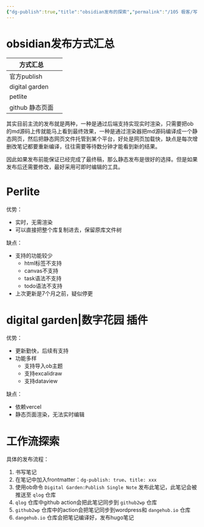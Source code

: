 ```yaml
---
{"dg-publish":true,"title":"obsidian发布的探索","permalink":"/105 极客/写作工具/obsidian发布的探索/","dgPassFrontmatter":true,"noteIcon":""}
---
```





# obsidian发布方式汇总


| 方式汇总           |     |
| -------------- | --- |
| 官方publish      |     |
| digital garden |     |
| petlite        |     |
| github 静态页面    |     |

其实目前主流的发布就是两种，一种是通过后端支持实现实时渲染，只需要把ob的md源码上传就能马上看到最终效果，一种是通过渲染器把md源码编译成一个静态网页，然后把静态网页文件托管到某个平台，好处是网页加载快，缺点是每次增删改笔记都要重新编译，往往需要等待数分钟才能看到新的结果。

因此如果发布前能保证已经完成了最终稿，那么静态发布是很好的选择。但是如果发布后还需要修改，最好采用可即时编辑的工具。

# Perlite

优势：
- 实时，无需渲染
- 可以直接把整个库复制进去，保留原库文件树

缺点：
- 支持的功能较少
	- html标签不支持
	- canvas不支持
	- task语法不支持
	- todo语法不支持
- 上次更新是7个月之前，疑似停更


# digital garden|数字花园 插件

优势：
- 更新勤快，后续有支持
- 功能多样
	- 支持导入ob主题
	- 支持excalidraw
	- 支持dataview

缺点：
- 依赖vercel
- 静态页面渲染，无法实时编辑

# 工作流探索

<style> .container {font-family: sans-serif; text-align: center;} .button-wrapper button {z-index: 1;height: 40px; width: 100px; margin: 10px;padding: 5px;} .excalidraw .App-menu_top .buttonList { display: flex;} .excalidraw-wrapper { height: 800px; margin: 50px; position: relative;} :root[dir="ltr"] .excalidraw .layer-ui__wrapper .zen-mode-transition.App-menu_bottom--transition-left {transform: none;} </style><script src="https://cdn.jsdelivr.net/npm/react@17/umd/react.production.min.js"></script><script src="https://cdn.jsdelivr.net/npm/react-dom@17/umd/react-dom.production.min.js"></script><script type="text/javascript" src="https://cdn.jsdelivr.net/npm/@excalidraw/excalidraw@0/dist/excalidraw.production.min.js"></script><div id="obsidian发布的探索_2024-08-26_1742.30.excalidraw.md1"></div><script>(function(){const InitialData={"type":"excalidraw","version":2,"source":"https://github.com/zsviczian/obsidian-excalidraw-plugin/releases/tag/2.3.0","elements":[{"type":"text","version":473,"versionNonce":904001604,"index":"a0","isDeleted":false,"id":"MiHUzl7Z","fillStyle":"solid","strokeWidth":2,"strokeStyle":"solid","roughness":1,"opacity":100,"angle":0,"x":1357.289294246173,"y":77.06353887357517,"strokeColor":"#1e1e1e","backgroundColor":"transparent","width":753.0955810546875,"height":92.0250985770614,"seed":862726396,"groupIds":["hCO1npGKn68HgFivdAowf"],"frameId":null,"roundness":null,"boundElements":[],"updated":1724667352659,"link":null,"locked":false,"fontSize":73.62007886164912,"fontFamily":5,"text":"digital-garden plugins","rawText":"digital-garden plugins","textAlign":"left","verticalAlign":"top","containerId":null,"originalText":"digital-garden plugins","autoResize":true,"lineHeight":1.25},{"type":"text","version":498,"versionNonce":2063749060,"index":"a1","isDeleted":false,"id":"FsAzXzfD","fillStyle":"solid","strokeWidth":2,"strokeStyle":"solid","roughness":1,"opacity":100,"angle":0,"x":1526.0019749707863,"y":623.4625616748782,"strokeColor":"#1e1e1e","backgroundColor":"transparent","width":351.78192138671875,"height":84.35634036230637,"seed":1456996860,"groupIds":["hCO1npGKn68HgFivdAowf"],"frameId":null,"roundness":null,"boundElements":[{"id":"67tmjOYK8Fh86e61sD_1T","type":"arrow"},{"id":"ZTuhjxQaLjsLJZ8StHbhE","type":"arrow"},{"id":"CRQrVyxRFZeWsDQvh8lPn","type":"arrow"}],"updated":1724667352659,"link":null,"locked":false,"fontSize":67.48507228984509,"fontFamily":5,"text":"github:qlog","rawText":"github:qlog","textAlign":"left","verticalAlign":"top","containerId":null,"originalText":"github:qlog","autoResize":true,"lineHeight":1.25},{"type":"arrow","version":867,"versionNonce":1321219268,"index":"a2","isDeleted":false,"id":"67tmjOYK8Fh86e61sD_1T","fillStyle":"solid","strokeWidth":2,"strokeStyle":"solid","roughness":1,"opacity":100,"angle":0,"x":1710.0521721249092,"y":186.34334343383597,"strokeColor":"#1e1e1e","backgroundColor":"transparent","width":11.503137322132693,"height":423.6988913652209,"seed":1449908220,"groupIds":["hCO1npGKn68HgFivdAowf"],"frameId":null,"roundness":{"type":2},"boundElements":[],"updated":1724667357645,"link":null,"locked":false,"startBinding":null,"endBinding":{"elementId":"FsAzXzfD","focus":-0.028422482406282947,"gap":13.420326875821388,"fixedPoint":null},"lastCommittedPoint":null,"startArrowhead":null,"endArrowhead":"arrow","points":[[0,0],[-11.503137322132693,423.6988913652209]],"elbowed":false},{"type":"text","version":526,"versionNonce":860091716,"index":"a3","isDeleted":false,"id":"XEWBMo6g","fillStyle":"solid","strokeWidth":2,"strokeStyle":"solid","roughness":1,"opacity":100,"angle":0,"x":1405.922354029357,"y":1139.1865516171606,"strokeColor":"#1e1e1e","backgroundColor":"transparent","width":604.739013671875,"height":92.02509857706153,"seed":85625468,"groupIds":["hCO1npGKn68HgFivdAowf"],"frameId":null,"roundness":null,"boundElements":[{"id":"ZTuhjxQaLjsLJZ8StHbhE","type":"arrow"},{"id":"MvYllLJkidmrKM3xnPuYV","type":"arrow"},{"id":"l6eN85BesY0StBld_odaa","type":"arrow"}],"updated":1724667352659,"link":null,"locked":false,"fontSize":73.62007886164922,"fontFamily":5,"text":"github:github2wp","rawText":"github:github2wp","textAlign":"left","verticalAlign":"top","containerId":null,"originalText":"github:github2wp","autoResize":true,"lineHeight":1.25},{"type":"arrow","version":1403,"versionNonce":470078404,"index":"a4","isDeleted":false,"id":"ZTuhjxQaLjsLJZ8StHbhE","fillStyle":"solid","strokeWidth":2,"strokeStyle":"solid","roughness":1,"opacity":100,"angle":0,"x":1704.300603463843,"y":721.2392289130061,"strokeColor":"#1e1e1e","backgroundColor":"transparent","width":6.66876208539252,"height":404.52699582833304,"seed":1001957116,"groupIds":["hCO1npGKn68HgFivdAowf"],"frameId":null,"roundness":{"type":2},"boundElements":[],"updated":1724667357645,"link":null,"locked":false,"startBinding":{"elementId":"FsAzXzfD","focus":-0.017766397689900862,"gap":13.420326875821502,"fixedPoint":null},"endBinding":{"elementId":"XEWBMo6g","focus":-0.03881349637928682,"gap":13.420326875821615,"fixedPoint":null},"lastCommittedPoint":null,"startArrowhead":null,"endArrowhead":"arrow","points":[[0,0],[-6.66876208539252,404.52699582833304]],"elbowed":false},{"type":"text","version":627,"versionNonce":1112419012,"index":"a5","isDeleted":false,"id":"UPyZaxuF","fillStyle":"solid","strokeWidth":2,"strokeStyle":"solid","roughness":1,"opacity":100,"angle":0,"x":2445.391950905919,"y":1208.370437045534,"strokeColor":"#1e1e1e","backgroundColor":"transparent","width":559.2061157226562,"height":78.60477170124003,"seed":1687138684,"groupIds":["hCO1npGKn68HgFivdAowf"],"frameId":null,"roundness":null,"boundElements":[{"id":"l6eN85BesY0StBld_odaa","type":"arrow"},{"id":"-N2-wrAIdLy0aRIq1WRjc","type":"arrow"}],"updated":1724667352659,"link":null,"locked":false,"fontSize":62.88381736099202,"fontFamily":5,"text":"github:dangehub.io","rawText":"github:dangehub.io","textAlign":"left","verticalAlign":"top","containerId":null,"originalText":"github:dangehub.io","autoResize":true,"lineHeight":1.25},{"type":"arrow","version":1231,"versionNonce":703443652,"index":"a6","isDeleted":false,"id":"l6eN85BesY0StBld_odaa","fillStyle":"solid","strokeWidth":2,"strokeStyle":"solid","roughness":1,"opacity":100,"angle":0,"x":2026.388448483558,"y":1192.8678591204466,"strokeColor":"#1e1e1e","backgroundColor":"transparent","width":400.583109902263,"height":54.72794161314437,"seed":311850108,"groupIds":["hCO1npGKn68HgFivdAowf"],"frameId":null,"roundness":{"type":2},"boundElements":[],"updated":1724667357645,"link":null,"locked":false,"startBinding":{"elementId":"XEWBMo6g","focus":-0.40956967040852343,"gap":15.465593912554596,"fixedPoint":null},"endBinding":{"elementId":"UPyZaxuF","focus":-0.5249041531313429,"gap":18.420392520098176,"fixedPoint":null},"lastCommittedPoint":null,"startArrowhead":null,"endArrowhead":"arrow","points":[[0,0],[400.583109902263,54.72794161314437]],"elbowed":false},{"type":"text","version":483,"versionNonce":600877252,"index":"a7","isDeleted":false,"id":"HE1xxXG4","fillStyle":"solid","strokeWidth":2,"strokeStyle":"solid","roughness":1,"opacity":100,"angle":0,"x":3255.539738813983,"y":1171.7805816171085,"strokeColor":"#1e1e1e","backgroundColor":"transparent","width":237.16029357910156,"height":128.86839611695729,"seed":56474436,"groupIds":["hCO1npGKn68HgFivdAowf"],"frameId":null,"roundness":null,"boundElements":[{"id":"-N2-wrAIdLy0aRIq1WRjc","type":"arrow"},{"id":"oLi8cwAvNxWhXqXXnNJBb","type":"arrow"}],"updated":1724667352659,"link":null,"locked":false,"fontSize":103.09471689356583,"fontFamily":5,"text":"hugo","rawText":"hugo","textAlign":"left","verticalAlign":"top","containerId":null,"originalText":"hugo","autoResize":true,"lineHeight":1.25},{"type":"arrow","version":1195,"versionNonce":1282068932,"index":"a8","isDeleted":false,"id":"-N2-wrAIdLy0aRIq1WRjc","fillStyle":"solid","strokeWidth":2,"strokeStyle":"solid","roughness":1,"opacity":100,"angle":0,"x":3021.199091831934,"y":1251.0363835124203,"strokeColor":"#1e1e1e","backgroundColor":"transparent","width":232.42345742836096,"height":18.896168874254272,"seed":1981992004,"groupIds":["hCO1npGKn68HgFivdAowf"],"frameId":null,"roundness":{"type":2},"boundElements":[],"updated":1724667357645,"link":null,"locked":false,"startBinding":{"elementId":"UPyZaxuF","focus":0.4411981418631938,"gap":15.308513578042948,"fixedPoint":null},"endBinding":{"elementId":"HE1xxXG4","focus":0.1873377657141469,"gap":1.9171895536883312,"fixedPoint":null},"lastCommittedPoint":null,"startArrowhead":null,"endArrowhead":"arrow","points":[[0,0],[232.42345742836096,-18.896168874254272]],"elbowed":false},{"type":"text","version":554,"versionNonce":1227105988,"index":"a9","isDeleted":false,"id":"HwY4xEZQ","fillStyle":"solid","strokeWidth":2,"strokeStyle":"solid","roughness":1,"opacity":100,"angle":0,"x":2338.23636380303,"y":553.0681880281303,"strokeColor":"#1e1e1e","backgroundColor":"transparent","width":387.2375183105469,"height":99.05479360725377,"seed":143861828,"groupIds":["hCO1npGKn68HgFivdAowf"],"frameId":null,"roundness":null,"boundElements":[{"id":"MvYllLJkidmrKM3xnPuYV","type":"arrow"},{"id":"OwKohOs6XruZHReHFVtXf","type":"arrow"}],"updated":1724667352659,"link":null,"locked":false,"fontSize":79.24383488580301,"fontFamily":5,"text":"wordpress","rawText":"wordpress","textAlign":"left","verticalAlign":"top","containerId":null,"originalText":"wordpress","autoResize":true,"lineHeight":1.25},{"type":"arrow","version":1222,"versionNonce":460075204,"index":"aA","isDeleted":false,"id":"MvYllLJkidmrKM3xnPuYV","fillStyle":"solid","strokeWidth":2,"strokeStyle":"solid","roughness":1,"opacity":100,"angle":0,"x":2010.849122627344,"y":1158.7844892770909,"strokeColor":"#1e1e1e","backgroundColor":"transparent","width":327.72381828953803,"height":496.1271290983791,"seed":255409916,"groupIds":["hCO1npGKn68HgFivdAowf"],"frameId":null,"roundness":{"type":2},"boundElements":[],"updated":1724667357645,"link":null,"locked":false,"startBinding":{"elementId":"XEWBMo6g","focus":0.8560609373097992,"gap":1,"fixedPoint":null},"endBinding":{"elementId":"HwY4xEZQ","focus":0.6780225771636803,"gap":10.534378543327705,"fixedPoint":null},"lastCommittedPoint":null,"startArrowhead":null,"endArrowhead":"arrow","points":[[0,0],[327.72381828953803,-496.1271290983791]],"elbowed":false},{"type":"text","version":456,"versionNonce":1103668420,"index":"aB","isDeleted":false,"id":"LpQSF9Jt","fillStyle":"solid","strokeWidth":2,"strokeStyle":"solid","roughness":1,"opacity":100,"angle":0,"x":2307.167280490333,"y":17.132413920403167,"strokeColor":"#1e1e1e","backgroundColor":"transparent","width":640.9448852539062,"height":99.05479360725377,"seed":550432764,"groupIds":["hCO1npGKn68HgFivdAowf"],"frameId":null,"roundness":null,"boundElements":[{"id":"CRQrVyxRFZeWsDQvh8lPn","type":"arrow"},{"id":"3IBwl1PdtIrApXbcaHvSR","type":"arrow"}],"updated":1724667352659,"link":null,"locked":false,"fontSize":79.24383488580301,"fontFamily":5,"text":"qlog.9udange.top","rawText":"qlog.9udange.top","textAlign":"left","verticalAlign":"top","containerId":null,"originalText":"qlog.9udange.top","autoResize":true,"lineHeight":1.25},{"type":"arrow","version":1066,"versionNonce":1927401412,"index":"aC","isDeleted":false,"id":"CRQrVyxRFZeWsDQvh8lPn","fillStyle":"solid","strokeWidth":2,"strokeStyle":"solid","roughness":1,"opacity":100,"angle":0,"x":1892.760450893722,"y":662.4454159332169,"strokeColor":"#1e1e1e","backgroundColor":"transparent","width":405.2282515691345,"height":583.9126507977716,"seed":1566978172,"groupIds":["hCO1npGKn68HgFivdAowf"],"frameId":null,"roundness":{"type":2},"boundElements":[],"updated":1724667357645,"link":null,"locked":false,"startBinding":{"elementId":"FsAzXzfD","focus":0.9178000274167003,"gap":14.60922975925996,"fixedPoint":null},"endBinding":{"elementId":"LpQSF9Jt","focus":0.9059250827793913,"gap":9.178578027476306,"fixedPoint":null},"lastCommittedPoint":null,"startArrowhead":null,"endArrowhead":"arrow","points":[[0,0],[405.2282515691345,-583.9126507977716]],"elbowed":false},{"type":"text","version":465,"versionNonce":1564353220,"index":"aD","isDeleted":false,"id":"pxL3ZwnJ","fillStyle":"solid","strokeWidth":2,"strokeStyle":"solid","roughness":1,"opacity":100,"angle":0,"x":1736.051953265286,"y":-351.5348369066274,"strokeColor":"#1e1e1e","backgroundColor":"transparent","width":1709.9200439453125,"height":247.39708953039053,"seed":1216996804,"groupIds":["hCO1npGKn68HgFivdAowf"],"frameId":null,"roundness":null,"boundElements":[],"updated":1724667352659,"link":null,"locked":false,"fontSize":188.99701262825863,"fontFamily":4,"text":"我的笔记发布工作流","rawText":"我的笔记发布工作流","textAlign":"left","verticalAlign":"top","containerId":null,"originalText":"我的笔记发布工作流","autoResize":true,"lineHeight":1.309},{"type":"rectangle","version":626,"versionNonce":1786063428,"index":"aE","isDeleted":false,"id":"Zs5iOkQGPvKVTDhcSfpO5","fillStyle":"solid","strokeWidth":2,"strokeStyle":"solid","roughness":1,"opacity":100,"angle":0,"x":1246.84040228777,"y":-432.17091658737115,"strokeColor":"#1e1e1e","backgroundColor":"transparent","width":3366.631578947369,"height":2444.663409337677,"seed":1737195460,"groupIds":["hCO1npGKn68HgFivdAowf"],"frameId":null,"roundness":{"type":3},"boundElements":[],"updated":1724667352659,"link":null,"locked":false},{"type":"text","version":466,"versionNonce":1516192196,"index":"aF","isDeleted":false,"id":"xGMcrr1A","fillStyle":"solid","strokeWidth":2,"strokeStyle":"solid","roughness":1,"opacity":100,"angle":0,"x":2907.1732784521196,"y":496.29659584191126,"strokeColor":"#1e1e1e","backgroundColor":"transparent","width":1137.5133056640625,"height":231.84847156980325,"seed":1265745988,"groupIds":["hCO1npGKn68HgFivdAowf"],"frameId":null,"roundness":null,"boundElements":[{"id":"OwKohOs6XruZHReHFVtXf","type":"arrow"}],"updated":1724667352659,"link":null,"locked":false,"fontSize":88.55938562635724,"fontFamily":4,"text":"微博/汇总备份\nwp的社区完善，便于功能拓展","rawText":"微博/汇总备份\nwp的社区完善，便于功能拓展","textAlign":"left","verticalAlign":"top","containerId":null,"originalText":"微博/汇总备份\nwp的社区完善，便于功能拓展","autoResize":true,"lineHeight":1.309},{"type":"arrow","version":1074,"versionNonce":1924902596,"index":"aG","isDeleted":false,"id":"OwKohOs6XruZHReHFVtXf","fillStyle":"solid","strokeWidth":2,"strokeStyle":"solid","roughness":1,"opacity":100,"angle":0,"x":2726.0488141970186,"y":623.3030713489474,"strokeColor":"#1e1e1e","backgroundColor":"transparent","width":175.64677981598985,"height":21.98087423578822,"seed":1945780220,"groupIds":["hCO1npGKn68HgFivdAowf"],"frameId":null,"roundness":{"type":2},"boundElements":[],"updated":1724667357645,"link":null,"locked":false,"startBinding":{"elementId":"HwY4xEZQ","focus":0.6114878116128939,"gap":1.4907104781757425,"fixedPoint":null},"endBinding":{"elementId":"xGMcrr1A","focus":0.44234118857449833,"gap":5.477684439111044,"fixedPoint":null},"lastCommittedPoint":null,"startArrowhead":null,"endArrowhead":"arrow","points":[[0,0],[175.64677981598985,-21.98087423578822]],"elbowed":false},{"type":"text","version":495,"versionNonce":1992026180,"index":"aH","isDeleted":false,"id":"NWloO85O","fillStyle":"solid","strokeWidth":2,"strokeStyle":"solid","roughness":1,"opacity":100,"angle":0,"x":3327.987766752549,"y":-40.00573938310646,"strokeColor":"#1e1e1e","backgroundColor":"transparent","width":538.298828125,"height":286.52223589919424,"seed":1625588804,"groupIds":["hCO1npGKn68HgFivdAowf"],"frameId":null,"roundness":null,"boundElements":[{"id":"3IBwl1PdtIrApXbcaHvSR","type":"arrow"}],"updated":1724667352659,"link":null,"locked":false,"fontSize":72.96211762138891,"fontFamily":4,"text":"优点：\n1. 保持ob笔记结构\n2.支持ob语法","rawText":"优点：\n1. 保持ob笔记结构\n2.支持ob语法","textAlign":"left","verticalAlign":"top","containerId":null,"originalText":"优点：\n1. 保持ob笔记结构\n2.支持ob语法","autoResize":true,"lineHeight":1.309},{"type":"arrow","version":957,"versionNonce":2129251780,"index":"aI","isDeleted":false,"id":"3IBwl1PdtIrApXbcaHvSR","fillStyle":"solid","strokeWidth":2,"strokeStyle":"solid","roughness":1,"opacity":100,"angle":0,"x":2963.593149981581,"y":89.84300414522266,"strokeColor":"#1e1e1e","backgroundColor":"transparent","width":360.6487078092118,"height":37.156758310122456,"seed":505046652,"groupIds":["hCO1npGKn68HgFivdAowf"],"frameId":null,"roundness":{"type":2},"boundElements":[],"updated":1724667357645,"link":null,"locked":false,"startBinding":{"elementId":"LpQSF9Jt","focus":-0.13769733359437086,"gap":14.405028428329842,"fixedPoint":null},"endBinding":{"elementId":"NWloO85O","focus":-0.3032747027220718,"gap":3.745908961756186,"fixedPoint":null},"lastCommittedPoint":null,"startArrowhead":null,"endArrowhead":"arrow","points":[[0,0],[360.6487078092118,37.156758310122456]],"elbowed":false},{"type":"text","version":558,"versionNonce":2057051844,"index":"aJ","isDeleted":false,"id":"aqR0m3uu","fillStyle":"solid","strokeWidth":2,"strokeStyle":"solid","roughness":1,"opacity":100,"angle":0,"x":3700.3258723585423,"y":1142.3377610430248,"strokeColor":"#1e1e1e","backgroundColor":"transparent","width":834.360107421875,"height":182.04220704062362,"seed":1110018372,"groupIds":["hCO1npGKn68HgFivdAowf"],"frameId":null,"roundness":null,"boundElements":[{"id":"oLi8cwAvNxWhXqXXnNJBb","type":"arrow"}],"updated":1724667352659,"link":null,"locked":false,"fontSize":69.53483844179665,"fontFamily":4,"text":"托管在大企业下，数据永续\n优化SSO，方便引流","rawText":"托管在大企业下，数据永续\n优化SSO，方便引流","textAlign":"left","verticalAlign":"top","containerId":null,"originalText":"托管在大企业下，数据永续\n优化SSO，方便引流","autoResize":true,"lineHeight":1.309},{"type":"arrow","version":1086,"versionNonce":1063005380,"index":"aK","isDeleted":false,"id":"oLi8cwAvNxWhXqXXnNJBb","fillStyle":"solid","strokeWidth":2,"strokeStyle":"solid","roughness":1,"opacity":100,"angle":0,"x":3496.9802774262293,"y":1241.2625837418313,"strokeColor":"#1e1e1e","backgroundColor":"transparent","width":194.11613411034205,"height":11.703637685319336,"seed":209800772,"groupIds":["hCO1npGKn68HgFivdAowf"],"frameId":null,"roundness":{"type":2},"boundElements":[],"updated":1724667357645,"link":null,"locked":false,"startBinding":{"elementId":"HE1xxXG4","focus":0.17390750145864903,"gap":4.100364592344704,"fixedPoint":null},"endBinding":{"elementId":"aqR0m3uu","focus":0.2539778186335679,"gap":9.229460821971315,"fixedPoint":null},"lastCommittedPoint":null,"startArrowhead":null,"endArrowhead":"arrow","points":[[0,0],[194.11613411034205,-11.703637685319336]],"elbowed":false},{"type":"image","version":1810,"versionNonce":1676272964,"index":"aL","isDeleted":false,"id":"Av6NMxsJg4ggk4o6ijmp8","fillStyle":"solid","strokeWidth":2,"strokeStyle":"solid","roughness":1,"opacity":100,"angle":0,"x":2331.4583433399225,"y":156.7375673029464,"strokeColor":"transparent","backgroundColor":"transparent","width":521.4983404457092,"height":241.1929824561405,"seed":1056528196,"groupIds":["hCO1npGKn68HgFivdAowf"],"frameId":null,"roundness":null,"boundElements":[{"id":"CRQrVyxRFZeWsDQvh8lPn","type":"arrow"}],"updated":1724667352659,"link":null,"locked":false,"status":"pending","fileId":"2cb8d242e9be346feb862475ba855e3238cafb31","scale":[1,1]},{"type":"image","version":112,"versionNonce":1535417540,"index":"aM","isDeleted":false,"id":"WJPN_DX3KN2u26foEj3OJ","fillStyle":"solid","strokeWidth":2,"strokeStyle":"solid","roughness":1,"opacity":100,"angle":0,"x":2377.092900070998,"y":667.8057069927819,"strokeColor":"transparent","backgroundColor":"transparent","width":449.55394099515644,"height":383.6666666666668,"seed":900025156,"groupIds":["hCO1npGKn68HgFivdAowf"],"frameId":null,"roundness":null,"boundElements":[],"updated":1724667352659,"link":null,"locked":false,"status":"pending","fileId":"8df0060f1378ee491a38ff1e571dba360f181aab","scale":[1,1]},{"type":"image","version":301,"versionNonce":232547396,"index":"aN","isDeleted":false,"id":"QbLPdi8Cqv8U-eXkZlRmT","fillStyle":"solid","strokeWidth":2,"strokeStyle":"solid","roughness":1,"opacity":100,"angle":0,"x":2398.87402877809,"y":1323.1220938998708,"strokeColor":"transparent","backgroundColor":"transparent","width":681.8789579094611,"height":524.071161551994,"seed":703191036,"groupIds":["hCO1npGKn68HgFivdAowf"],"frameId":null,"roundness":null,"boundElements":[],"updated":1724667352659,"link":null,"locked":false,"status":"pending","fileId":"f52c1b869e6c5e34e0fa81c8d1282b420da6955f","scale":[1,1]},{"id":"6fJpQDw3_OXGu5udQXEVf","type":"arrow","x":1698.1468410661546,"y":-362.0276263405516,"width":3226.6666666666674,"height":2306.6666666666674,"angle":0,"strokeColor":"transparent","backgroundColor":"transparent","fillStyle":"solid","strokeWidth":2,"strokeStyle":"solid","roughness":1,"opacity":100,"groupIds":[],"frameId":null,"index":"aO","roundness":{"type":2},"seed":1389605444,"version":3404,"versionNonce":856616073,"isDeleted":false,"boundElements":null,"updated":1724667889553,"link":null,"locked":true,"points":[[0,0],[1780,226.66666666666663],[-380.00000000000045,403.3333333333338],[319.99999999999955,1110.0000000000005],[543.333333333333,350.00000000000034],[1229.9999999999995,810.0000000000003],[1583.333333333333,293.3333333333337],[2286.6666666666665,656.6666666666671],[-373.3333333333335,903.3333333333338],[373.33333333333303,1673.333333333334],[583.333333333333,856.6666666666671],[1229.9999999999995,1470.0000000000005],[1149.9999999999995,816.6666666666671],[2403.333333333333,1130.0000000000005],[-350.00000000000045,1416.6666666666674],[1439.9999999999995,2306.6666666666674],[663.333333333333,1503.333333333334],[1519.9999999999995,2273.333333333334],[1484.2549411503437,1435.0366422385077],[2846.666666666667,1816.6666666666674]],"lastCommittedPoint":[2846.666666666667,1816.6666666666674],"startBinding":null,"endBinding":null,"startArrowhead":null,"endArrowhead":"arrow","elbowed":false,"backgroundProps":"transparent","customData":{"slideshow":{"originalProps":{"strokeColor":"#1e1e1e","backgroundColor":"transparent","locked":false},"hidden":true}}},{"id":"ANqYRLFr","type":"text","x":6270.65506642074,"y":407.5207137378414,"width":4.5999908447265625,"height":26.18,"angle":0,"strokeColor":"#1e1e1e","backgroundColor":"transparent","fillStyle":"solid","strokeWidth":2,"strokeStyle":"solid","roughness":1,"opacity":100,"groupIds":[],"frameId":null,"index":"aP","roundness":null,"seed":722796228,"version":15,"versionNonce":1244993476,"isDeleted":true,"boundElements":null,"updated":1724668058554,"link":null,"locked":false,"text":"","rawText":"","fontSize":20,"fontFamily":4,"textAlign":"left","verticalAlign":"top","containerId":null,"originalText":"","autoResize":true,"lineHeight":1.309},{"id":"vzEFCGJp","type":"text","x":6413.855066609268,"y":628.6534630409747,"width":219,"height":47.123999999999995,"angle":0,"strokeColor":"#1e1e1e","backgroundColor":"transparent","fillStyle":"solid","strokeWidth":2,"strokeStyle":"solid","roughness":1,"opacity":100,"groupIds":[],"frameId":null,"index":"aQ","roundness":null,"seed":1908934396,"version":40,"versionNonce":1483800060,"isDeleted":true,"boundElements":null,"updated":1724668077404,"link":null,"locked":false,"text":"具体的工作流","rawText":"具体的工作流","fontSize":36,"fontFamily":4,"textAlign":"left","verticalAlign":"top","containerId":null,"originalText":"具体的工作流","autoResize":true,"lineHeight":1.309},{"id":"NxbGUIfz","type":"text","x":6294.983704611234,"y":847.5810398781057,"width":8.279998779296875,"height":47.123999999999995,"angle":0,"strokeColor":"#1e1e1e","backgroundColor":"transparent","fillStyle":"solid","strokeWidth":2,"strokeStyle":"solid","roughness":1,"opacity":100,"groupIds":[],"frameId":null,"index":"aR","roundness":null,"seed":1524720836,"version":3,"versionNonce":362415044,"isDeleted":true,"boundElements":null,"updated":1724668075846,"link":null,"locked":false,"text":"","rawText":"","fontSize":36,"fontFamily":4,"textAlign":"left","verticalAlign":"top","containerId":null,"originalText":"","autoResize":true,"lineHeight":1.309}],"appState":{"theme":"light","viewBackgroundColor":"#ffffff","currentItemStrokeColor":"#1e1e1e","currentItemBackgroundColor":"transparent","currentItemFillStyle":"solid","currentItemStrokeWidth":2,"currentItemStrokeStyle":"solid","currentItemRoughness":1,"currentItemOpacity":100,"currentItemFontFamily":4,"currentItemFontSize":36,"currentItemTextAlign":"left","currentItemStartArrowhead":null,"currentItemEndArrowhead":"arrow","scrollX":855.4160123349111,"scrollY":1988.656124156221,"zoom":{"value":0.1804594045211792},"currentItemRoundness":"round","gridSize":null,"gridColor":{"Bold":"#C9C9C9","Regular":"#EDEDED"},"currentStrokeOptions":null,"previousGridSize":null,"frameRendering":{"enabled":true,"clip":true,"name":true,"outline":true},"objectsSnapModeEnabled":false},"files":{}};InitialData.scrollToContent=true;App=()=>{const e=React.useRef(null),t=React.useRef(null),[n,i]=React.useState({width:void 0,height:void 0});return React.useEffect(()=>{i({width:t.current.getBoundingClientRect().width,height:t.current.getBoundingClientRect().height});const e=()=>{i({width:t.current.getBoundingClientRect().width,height:t.current.getBoundingClientRect().height})};return window.addEventListener("resize",e),()=>window.removeEventListener("resize",e)},[t]),React.createElement(React.Fragment,null,React.createElement("div",{className:"excalidraw-wrapper",ref:t},React.createElement(ExcalidrawLib.Excalidraw,{ref:e,width:n.width,height:n.height,initialData:InitialData,viewModeEnabled:!0,zenModeEnabled:!0,gridModeEnabled:!1})))},excalidrawWrapper=document.getElementById("obsidian发布的探索_2024-08-26_1742.30.excalidraw.md1");ReactDOM.render(React.createElement(App),excalidrawWrapper);})();</script>


具体的发布流程：

1. 书写笔记
2. 在笔记中加入frontmatter：`dg-publish: true`、`title: xxx`
3. 使用ob命令 `Digital Garden:Publish Single Note` 发布此笔记，此笔记会被推送至 `qlog` 仓库
4. `qlog` 仓库中github action会把此笔记同步到 `github2wp` 仓库
5. `github2wp` 仓库中的action会把笔记同步到wordpress和 `dangehub.io` 仓库
6. `dangehub.io` 仓库会把笔记编译好，发布hugo笔记